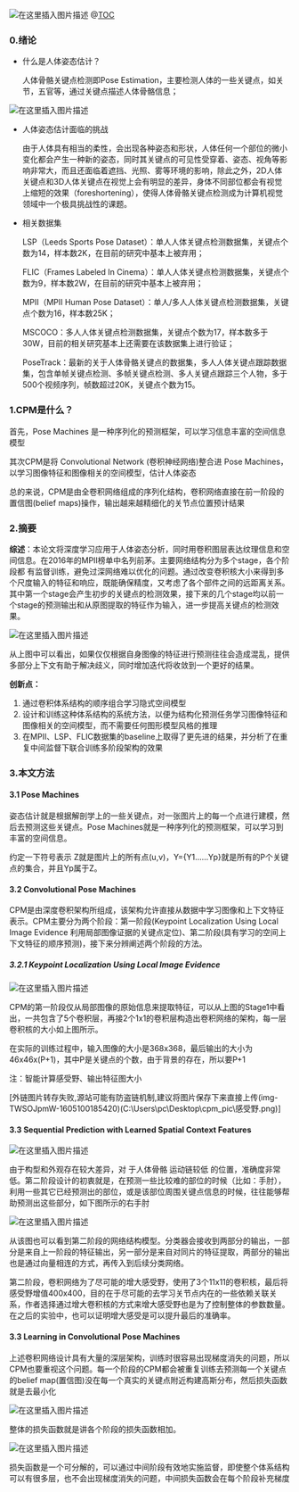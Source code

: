 ![在这里插入图片描述](https://img-blog.csdnimg.cn/20201111211003251.png#pic_center)
@[TOC](目录)
### 0.绪论

- 什么是人体姿态估计？

  人体骨骼关键点检测即Pose Estimation，主要检测人体的一些关键点，如关节，五官等，通过关键点描述人体骨骼信息；

![在这里插入图片描述](https://img-blog.csdnimg.cn/20201111212312915.png?x-oss-process=image/watermark,type_ZmFuZ3poZW5naGVpdGk,shadow_10,text_aHR0cHM6Ly9ibG9nLmNzZG4ubmV0L3FxXzM5ODYyMjIz,size_16,color_FFFFFF,t_70#pic_center)

- 人体姿态估计面临的挑战

  由于人体具有相当的柔性，会出现各种姿态和形状，人体任何一个部位的微小变化都会产生一种新的姿态，同时其关键点的可见性受穿着、姿态、视角等影响非常大，而且还面临着遮挡、光照、雾等环境的影响，除此之外，2D人体关键点和3D人体关键点在视觉上会有明显的差异，身体不同部位都会有视觉上缩短的效果（foreshortening），使得人体骨骼关键点检测成为计算机视觉领域中一个极具挑战性的课题。

- 相关数据集

  LSP（Leeds Sports Pose Dataset）：单人人体关键点检测数据集，关键点个数为14，样本数2K，在目前的研究中基本上被弃用；

  FLIC（Frames Labeled In Cinema）：单人人体关键点检测数据集，关键点个数为9，样本数2W，在目前的研究中基本上被弃用；

  MPII（MPII Human Pose Dataset）：单人/多人人体关键点检测数据集，关键点个数为16，样本数25K；

  MSCOCO：多人人体关键点检测数据集，关键点个数为17，样本数多于30W，目前的相关研究基本上还需要在该数据集上进行验证；

  PoseTrack：最新的关于人体骨骼关键点的数据集，多人人体关键点跟踪数据集，包含单帧关键点检测、多帧关键点检测、多人关键点跟踪三个人物，多于500个视频序列，帧数超过20K，关键点个数为15。

### 1.CPM是什么？

首先，Pose Machines 是一种序列化的预测框架，可以学习信息丰富的空间信息模型

其次CPM是将 Convolutional Network (卷积神经网络)整合进 Pose Machines，以学习图像特征和图像相关的空间模型，估计人体姿态

总的来说，CPM是由全卷积网络组成的序列化结构，卷积网络直接在前一阶段的置信图(belief maps)操作，输出越来越精细化的关节点位置预计结果

### 2.摘要

**综述**：本论文将深度学习应用于人体姿态分析，同时用卷积图层表达纹理信息和空间信息。在2016年的MPII榜单中名列前茅。主要网络结构分为多个stage，各个阶段都 有监督训练，避免过深网络难以优化的问题。通过改变卷积核大小来得到多个尺度输入的特征和响应，既能确保精度，又考虑了各个部件之间的远距离关系。其中第一个stage会产生初步的关键点的检测效果，接下来的几个stage均以前一个stage的预测输出和从原图提取的特征作为输入，进一步提高关键点的检测效果。 

![在这里插入图片描述](https://img-blog.csdnimg.cn/20201111211034850.png?x-oss-process=image/watermark,type_ZmFuZ3poZW5naGVpdGk,shadow_10,text_aHR0cHM6Ly9ibG9nLmNzZG4ubmV0L3FxXzM5ODYyMjIz,size_16,color_FFFFFF,t_70#pic_center)


从上图中可以看出，如果仅仅根据自身图像的特征进行预测往往会造成混乱，提供多部分上下文有助于解决歧义，同时增加迭代将收敛到一个更好的结果。

**创新点：**

1. 通过卷积体系结构的顺序组合学习隐式空间模型
2. 设计和训练这种体系结构的系统方法，以便为结构化预测任务学习图像特征和图像相关的空间模型，而不需要任何图形模型风格的推理
3. 在MPII、LSP、FLIC数据集的baseline上取得了更先进的结果，并分析了在重复中间监督下联合训练多阶段架构的效果

### 3.本文方法

#### 3.1 Pose Machines

姿态估计就是根据解剖学上的一些关键点，对一张图片上的每一个点进行建模，然后去预测这些关键点。Pose Machines就是一种序列化的预测框架，可以学习到丰富的空间信息。

约定一下符号表示 Z就是图片上的所有点(u,v)，Y={Y1……Yp}就是所有的P个关键点的集合，并且Yp属于Z。





#### 3.2 Convolutional Pose Machines

CPM是由深度卷积架构所组成，该架构允许直接从数据中学习图像和上下文特征表示。CPM主要分为两个阶段：第一阶段(Keypoint Localization Using Local Image Evidence 利用局部图像证据的关键点定位)、第二阶段(具有学习的空间上下文特征的顺序预测)，接下来分辨阐述两个阶段的方法。

##### 3.2.1 Keypoint Localization Using Local Image Evidence

![在这里插入图片描述](https://img-blog.csdnimg.cn/20201111212107114.png#pic_center)

CPM的第一阶段仅从局部图像的原始信息来提取特征，可以从上图的Stage1中看出，一共包含了5个卷积层，再接2个1x1的卷积层构造出卷积网络的架构，每一层卷积核的大小如上图所示。

在实际的训练过程中，输入图像的大小是368x368，最后输出的大小为46x46x(P+1)，其中P是关键点的个数，由于背景的存在，所以要P+1

注：智能计算感受野、输出特征图大小

[外链图片转存失败,源站可能有防盗链机制,建议将图片保存下来直接上传(img-TWSOJpmW-1605100185420)(C:\Users\pc\Desktop\cpm_pic\感受野.png)]

#### 3.3 Sequential Prediction with Learned Spatial Context Features

![在这里插入图片描述](https://img-blog.csdnimg.cn/20201111212120337.png#pic_center)


由于构型和外观存在较大差异，对 于人体骨骼 运动链较低 的位置，准确度非常低。第二阶段设计的初衷就是，在预测一些比较难的部位的时候（比如：手肘），利用一些其它已经预测出的部位，或是该部位周围关键点信息的时候，往往能够帮助预测出这些部分，如下图所示的右手肘

![在这里插入图片描述](https://img-blog.csdnimg.cn/20201111212135610.png#pic_center)


从该图也可以看到第二阶段的网络结构模型。分类器会接收到两部分的输出，一部分是来自上一阶段的特征输出，另一部分是来自对同片的特征提取，两部分的输出也是通过向量相连的方式，再传入到后续分类网络。

第二阶段，卷积网络为了尽可能的增大感受野，使用了3个11x11的卷积核，最后将感受野增值400x400，目的在于尽可能的去学习关节点内在的一些依赖关联关系，作者选择通过增大卷积核的方式来增大感受野也是为了控制整体的参数数量。在之后的实验中，也可以证明增大感受是可以提升最后的准确率。

#### 3.3  Learning in Convolutional Pose Machines

上述卷积网络设计具有大量的深层架构，训练时很容易出现梯度消失的问题，所以CPM也要重视这个问题。每一个阶段的CPM都会被重复训练去预测每一个关键点的belief map(置信图)没在每一个真实的关键点附近构建高斯分布，然后损失函数就是去最小化

![在这里插入图片描述](https://img-blog.csdnimg.cn/20201111212234582.png#pic_center)


整体的损失函数就是讲各个阶段的损失函数相加。

![在这里插入图片描述](https://img-blog.csdnimg.cn/20201111212255293.png#pic_center)

损失函数是一个可分解的，可以通过中间阶段有效地实施监督，即使整个体系结构可以有很多层，也不会出现梯度消失的问题，中间损失函数会在每个阶段补充梯度